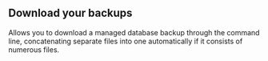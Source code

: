 <!-- usedin: [ _legacy_docker/Toolbelt] - post: -->


## Download your backups

Allows you to download a 
managed
database backup through the command line, concatenating separate files into one automatically if it consists of numerous files.

